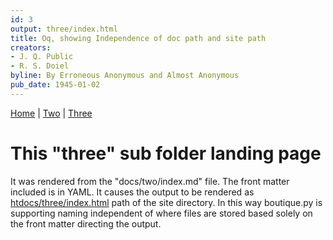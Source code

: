 ```yaml
---
id: 3
output: three/index.html
title: Oq, showing Independence of doc path and site path
creators: 
- J. Q. Public
- R. S. Doiel
byline: By Erroneous Anonymous and Almost Anonymous
pub_date: 1945-01-02
---
```


[Home](/) | [Two](/two/) | [Three](/three/)

# This "three" sub folder landing page

It was rendered from the "docs/two/index.md" file. The
front matter included is in YAML.  It causes the output to
be rendered as [htdocs/three/index.html](/three/)
path of the site directory. In this way boutique.py is
supporting naming independent of where files are stored based
solely on the front matter directing the output.



